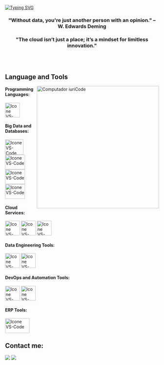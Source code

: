 [![Typing SVG](https://readme-typing-svg.herokuapp.com?color=FF0000&size=35&center=true&vCenter=true&width=1000&lines=Welcome+to+my+GitHub+profile!;My+name+is+Syam+Sundar+Yamala)](https://git.io/typing-svg)

<h3 align="center">"Without data, you're just another person with an opinion." – W. Edwards Deming</h3>

<h3 align="center">"The cloud isn’t just a place; it’s a mindset for limitless innovation."</h3>

<br>

<br>

## Language and Tools

<img src="https://raw.githubusercontent.com/MicaelliMedeiros/micaellimedeiros/master/image/computer-illustration.png" min-width="400px" max-width="400px" width="400px" align="right" alt="Computador iuriCode">

#### Programming Languages:
  [<img height="48px" width="48px" alt="Icone VS-Code" src="https://upload.wikimedia.org/wikipedia/commons/c/c3/Python-logo-notext.svg"/>](https://developer.mozilla.org/en-US/docs/Web/HTML)
  


#### Big Data and Databases:
  [<img height="50px" width="60px" alt="Icone VS-Code" src="https://upload.wikimedia.org/wikipedia/commons/thumb/f/f3/Apache_Spark_logo.svg/1024px-Apache_Spark_logo.svg.png?20210416091439"/>](https://sass-lang.com/)
  [<img height="48px" width="65px" alt="Icone VS-Code" src="https://spark.apache.org/images/delta-lake-logo.png"/>](https://www.mysql.com/)
  [<img height="48px" width="65px" alt="Icone VS-Code" src="https://e7.pngegg.com/pngimages/880/426/png-clipart-azure-data-lake-microsoft-azure-sql-database-big-data-data-lake-angle-logo-thumbnail.png"/>](https://www.mysql.com/)
  [<img height="48px" width="65px" alt="Icone VS-Code" src="https://e7.pngegg.com/pngimages/645/480/png-clipart-data-warehouse-computer-icons-graphics-data-warehouse-building-blue-angle.png"/>](https://www.mysql.com/)
#### Cloud Services:

  [<img height="48px" width="48px" alt="Icone VS-Code" src="https://skillicons.dev/icons?i=aws"/>](https://www.aws.com/)
  [<img height="48px" width="48px" alt="Icone VS-Code" src="https://skillicons.dev/icons?i=azure"/>](https://www.azure.com/)
  [<img height="48px" width="48px" alt="Icone VS-Code" src="https://asset.brandfetch.io/idSUrLOWbH/idQeSz8UHv.svg?updated=1668081624532"/>](https://databricks.com/)
  

#### Data Engineering Tools:
[<img height="48px" width="48px" alt="Icone VS-Code" src="https://logosandtypes.com/wp-content/uploads/2020/07/kafka.svg"/>](https://www.kafka.com/)
[<img height="48px" width="48px" alt="Icone VS-Code" src="https://www.svgrepo.com/show/353380/airflow.svg"/>](https://www.airflow.com/)

#### DevOps and Automation Tools:
[<img height="48px" width="48px" alt="Icone VS-Code" src="https://skillicons.dev/icons?i=github"/>](https://github.com/)
[<img height="48px" width="48px" alt="Icone VS-Code" src="https://www.svgrepo.com/show/349342/docker.svg"/>](https://www.docker.com/)


#### ERP Tools:
[<img height="48px" width="80px" alt="Icone VS-Code" src="https://upload.wikimedia.org/wikipedia/commons/thumb/5/59/SAP_2011_logo.svg/455px-SAP_2011_logo.svg.png?20230905220744"/>](https://www.kafka.com/)

## Contact me:
<div>
<a href = "mailto: syamsundar.yamala@mail.com"><img loading="lazy" src="https://img.shields.io/badge/Gmail-D14836?style=for-the-badge&logo=gmail&logoColor=white" target="_blank"></a>
<a href="https://www.linkedin.com/in/syamsundaryamala" target="_blank"><img loading="lazy" src="https://img.shields.io/badge/-LinkedIn-%230077B5?style=for-the-badge&logo=linkedin&logoColor=white" target="_blank"></a>   
</div>



